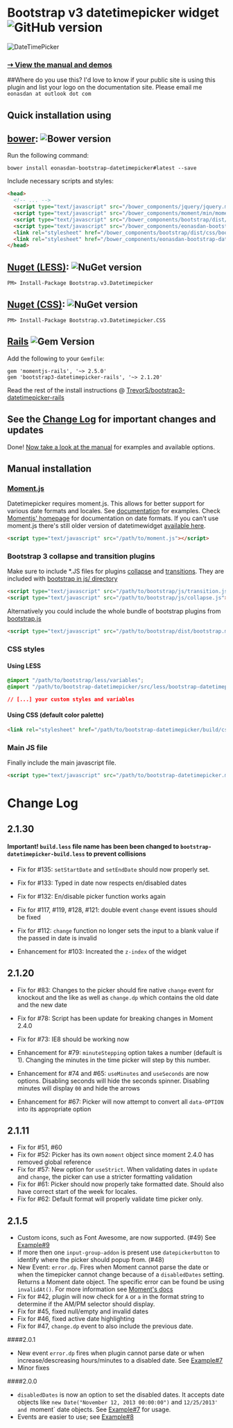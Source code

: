 # Bootstrap v3 datetimepicker widget ![GitHub version](https://badge.fury.io/gh/Eonasdan%2Fbootstrap-datetimepicker.png)

![DateTimePicker](http://i.imgur.com/nfnvh5g.png)

### [⇢ View the manual and demos](http://eonasdan.github.io/bootstrap-datetimepicker/)

##Where do you use this?
I'd love to know if your public site is using this plugin and list your logo on the documentation site. Please email me `eonasdan at outlook dot com`

## Quick installation using

## [bower](http://bower.io): ![Bower version](https://badge.fury.io/bo/eonasdan-bootstrap-datetimepicker.png)

Run the following command:
```
bower install eonasdan-bootstrap-datetimepicker#latest --save
```

Include necessary scripts and styles:
```html
<head>
  <!-- ... -->
  <script type="text/javascript" src="/bower_components/jquery/jquery.min.js"></script>
  <script type="text/javascript" src="/bower_components/moment/min/moment.min.js"></script>
  <script type="text/javascript" src="/bower_components/bootstrap/dist/js/bootstrap.min.js"></script>
  <script type="text/javascript" src="/bower_components/eonasdan-bootstrap-datetimepicker/build/js/bootstrap-datetimepicker.min.js"></script>
  <link rel="stylesheet" href="/bower_components/bootstrap/dist/css/bootstrap.min.css" />
  <link rel="stylesheet" href="/bower_components/eonasdan-bootstrap-datetimepicker/build/css/bootstrap-datetimepicker.min.css" />
</head>
```

## [Nuget (LESS)](https://www.nuget.org/packages/Bootstrap.v3.Datetimepicker/): ![NuGet version](https://badge.fury.io/nu/Bootstrap.v3.Datetimepicker.png)
```
PM> Install-Package Bootstrap.v3.Datetimepicker
```

## [Nuget (CSS)](https://www.nuget.org/packages/Bootstrap.v3.Datetimepicker.CSS/): ![NuGet version](https://badge.fury.io/nu/Bootstrap.v3.Datetimepicker.CSS.png)
```
PM> Install-Package Bootstrap.v3.Datetimepicker.CSS
```

## [Rails](http://rubyonrails.org/) ![Gem Version](https://badge.fury.io/rb/bootstrap3-datetimepicker-rails.png)

Add the following to your `Gemfile`:
```
gem 'momentjs-rails', '~> 2.5.0'
gem 'bootstrap3-datetimepicker-rails', '~> 2.1.20'
```
Read the rest of the install instructions @ 
[TrevorS/bootstrap3-datetimepicker-rails](https://github.com/TrevorS/bootstrap3-datetimepicker-rails)


## See the [Change Log](#change-log) for important changes and updates

Done! [Now take a look at the manual](http://eonasdan.github.io/bootstrap-datetimepicker/) for examples and available options.



## Manual installation

### [Moment.js](https://github.com/moment/moment)
Datetimepicker requires moment.js. This allows for better support for various date formats and locales. See [documentation](http://eonasdan.github.io/bootstrap-datetimepicker/) for examples. Check [Momentjs' homepage](http://momentjs.com/) for documentation on date formats. If you can't use moment.js there's still older version of datetimewidget [available here](https://github.com/Eonasdan/bootstrap-datetimepicker/tree/version1). 

```html
<script type="text/javascript" src="/path/to/moment.js"></script>
```

### Bootstrap 3 collapse and transition plugins
Make sure to include *.JS files for plugins [collapse](http://getbootstrap.com/javascript/#collapse) and [transitions](http://getbootstrap.com/javascript/#transitions). They are included with [bootstrap in js/ directory](https://github.com/twbs/bootstrap/tree/master/js)

```html
<script type="text/javascript" src="/path/to/bootstrap/js/transition.js"></script>
<script type="text/javascript" src="/path/to/bootstrap/js/collapse.js"></script>
```

Alternatively you could include the whole bundle of bootstrap plugins from [bootstrap.js](https://github.com/twbs/bootstrap/tree/master/dist/js)

```html
<script type="text/javascript" src="/path/to/bootstrap/dist/bootstrap.min.js"></script>
```


### CSS styles

#### Using LESS
```css
@import "/path/to/bootstrap/less/variables";
@import "/path/to/bootstrap-datetimepicker/src/less/bootstrap-datetimepicker";

// [...] your custom styles and variables
```

#### Using CSS (default color palette)
```html
<link rel="stylesheet" href="/path/to/bootstrap-datetimepicker/build/css/bootstrap-datetimepicker.min.css" />
```

### Main JS file

Finally include the main javascript file.
```html
<script type="text/javascript" src="/path/to/bootstrap-datetimepicker.min.js"></script>
```

# Change Log

## 2.1.30
#### Important! `build.less` file name has been been changed to `bootstrap-datetimepicker-build.less` to prevent collisions

* Fix for #135: `setStartDate` and `setEndDate` should now properly set.
* Fix for #133: Typed in date now respects en/disabled dates
* Fix for #132: En/disable picker function works again
* Fix for #117, #119, #128, #121: double event `change` event issues should be fixed
* Fix for #112: `change` function no longer sets the input to a blank value if the passed in date is invalid

* Enhancement for #103: Increated the `z-index` of the widget

## 2.1.20
* Fix for #83: Changes to the picker should fire native `change` event for knockout and the like as well as `change.dp` which contains the old date and the new date
* Fix for #78: Script has been update for breaking changes in Moment 2.4.0
* Fix for #73: IE8 should be working now

* Enhancement for #79: `minuteStepping` option takes a number (default is 1). Changing the minutes in the time picker will step by this number.
* Enhancement for #74 and #65: `useMinutes` and `useSeconds` are now options. Disabling seconds will hide the seconds spinner. Disabling minutes will display `00` and hide the arrows
* Enhancement for #67: Picker will now attempt to convert all `data-OPTION` into its appropriate option

## 2.1.11
* Fix for #51, #60
* Fix for #52: Picker has its own `moment` object since moment 2.4.0 has removed global reference
* Fix for #57: New option for `useStrict`. When validating dates in `update` and `change`, the picker can use a stricter formatting validation
* Fix for #61: Picker should now properly take formatted date. Should also have correct start of the week for locales.
* Fix for #62: Default format will properly validate time picker only.

## 2.1.5
* Custom icons, such as Font Awesome, are now supported. (#49)  See [Example#9](http://eonasdan.github.io/bootstrap-datetimepicker/#example9)
* If more then one `input-group-addon` is present use `datepickerbutton` to identify where the picker should popup from. (#48)
* New Event: `error.dp`. Fires when Moment cannot parse the date or when the timepicker cannot change because of a `disabledDates` setting. Returns a Moment date object. The specific error can be found be using `invalidAt()`. For more information see [Moment's docs](http://momentjs.com/docs/#/parsing/is-valid/)
* Fix for #42, plugin will now check for `A` or `a` in the format string to determine if the AM/PM selector should display.
* Fix for #45, fixed null/empty and invalid dates
* Fix for #46, fixed active date highlighting
* Fix for #47, `change.dp` event to also include the previous date.

####2.0.1
* New event `error.dp` fires when plugin cannot parse date or when increase/descreasing hours/minutes to a disabled date.  See [Example#7](http://eonasdan.github.io/bootstrap-datetimepicker/#example7)
* Minor fixes

####2.0.0
* `disabledDates` is now an option to set the disabled dates. It accepts date objects like `new Date("November 12, 2013 00:00:00")` and `12/25/2013' and `moment` date objects. See [Example#7](http://eonasdan.github.io/bootstrap-datetimepicker/#example7) for usage.
* Events are easier to use; see [Example#8](http://eonasdan.github.io/bootstrap-datetimepicker/#example8)

